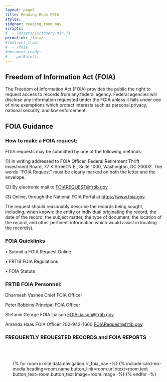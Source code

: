 ```yaml
---
layout: page2
title: Reading Room FOIA
styles:
sidenav: reading_room_nav
scripts:
#  - /assets/js/jquery.min.js
permalink: /foia/
#redirect_from:
#  - /foia
#document-ready:
#  - getRate();
---
```


## Freedom of Information Act (FOIA)

The Freedom of Information Act (FOIA) provides the public the right to request access to records from any federal agency. Federal agencies will disclose any information requested under the FOIA unless it falls under one of nine exemptions which protect interests such as personal privacy, national security, and law enforcement.

## FOIA Guidance
                                      

### How to make a FOIA request:



FOIA requests may be submitted by one of the following methods:


(1)	In writing addressed to FOIA Officer, Federal Retirement Thrift Investment Board, 77 K Street N.E., Suite 1000, Washington, DC 20002. The words ‘‘FOIA Request’’ must be clearly marked on both the letter and the envelope.

(2)	By electronic mail to FOIAREQUEST@frtib.gov. 

(3)	Online, through the National FOIA Portal at https://www.foia.gov. 



The request should reasonably describe the records being sought, including, when known: the entity or individual originating the record, the date of the record, the subject matter, the type of document, the location of the record, and other pertinent information which would assist in locating the record(s).

### FOIA Quicklinks

•	  Submit a FOIA Request Online

•	  FRTIB FOIA Regulations 

•	  FOIA Statute 

### FRTIB FOIA Personnel:
  
  Dharmesh Vashee
  Chief FOIA Officer
  
  Peter Robbins
  Principal FOIA Officer
    
  Stefanie George
  FOIA Liaison 
  FOIALiaison@frtib.gov

  Amanda Haas 
  FOIA Officer
  202-942-1660
  FOIARequest@frtib.gov

### FREQUENTLY REQUESTED RECORDS and FOIA REPORTS 






<br>
<br>
<!-- cards starts here -->
<ul class="usa-card-group">
{% for room in site.data.navigation.rr_foia_nav -%}
{% include card-no-media heading=room.name button_link=room.url
      xtext=room.text button_text=room.button_text image=room.image -%}
{% endfor -%}
</ul>
<!-- end of cards -->

<!-- CONTENT END -->
